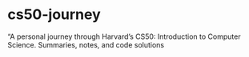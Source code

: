 # cs50-journey
“A personal journey through Harvard’s CS50: Introduction to Computer Science. Summaries, notes, and code solutions
